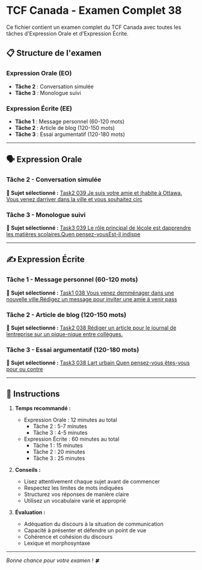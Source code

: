 # TCF Canada - Examen Complet 38

Ce fichier contient un examen complet du TCF Canada avec toutes les tâches d'Expression Orale et d'Expression Écrite.

## 📋 Structure de l'examen

### Expression Orale (EO)
- **Tâche 2** : Conversation simulée
- **Tâche 3** : Monologue suivi

### Expression Écrite (EE)  
- **Tâche 1** : Message personnel (60-120 mots)
- **Tâche 2** : Article de blog (120-150 mots)
- **Tâche 3** : Essai argumentatif (120-180 mots)

---

## 🗣️ Expression Orale

### Tâche 2 - Conversation simulée

**📄 Sujet sélectionné :** [Task2 039 Je suis votre amie et jhabite à Ottawa. Vous venez darriver dans la ville et vous souhaitez circ](../tcf_canada/eo/task2/task2_039_Je_suis_votre_amie_et_jhabite_à_Ottawa._Vous_venez_darriver_dans_la_ville_et_vous_souhaitez_circ.md)

### Tâche 3 - Monologue suivi

**📄 Sujet sélectionné :** [Task3 039 Le rôle principal de lécole est dapprendre les matières scolaires.Quen pensez-vousEst-il indispe](../tcf_canada/eo/task3/task3_039_Le_rôle_principal_de_lécole_est_dapprendre_les_matières_scolaires.Quen_pensez-vousEst-il_indispe.md)

---

## ✍️ Expression Écrite

### Tâche 1 - Message personnel (60-120 mots)

**📄 Sujet sélectionné :** [Task1 038 Vous venez demménager dans une nouvelle ville.Rédigez un message pour inviter une amie à venir pass](../tcf_canada/ee/task1/task1_038_Vous_venez_demménager_dans_une_nouvelle_ville.Rédigez_un_message_pour_inviter_une_amie_à_venir_pass.md)

### Tâche 2 - Article de blog (120-150 mots)

**📄 Sujet sélectionné :** [Task2 038 Rédiger un article pour le journal de lentreprise sur un pique-nique entre collègues.](../tcf_canada/ee/task2/task2_038_Rédiger_un_article_pour_le_journal_de_lentreprise_sur_un_pique-nique_entre_collègues..md)

### Tâche 3 - Essai argumentatif (120-180 mots)

**📄 Sujet sélectionné :** [Task3 038 Lart urbain Quen pensez-vous êtes-vous pour ou contre](../tcf_canada/ee/task3/task3_038_Lart_urbain_Quen_pensez-vous_êtes-vous_pour_ou_contre.md)

---

## 📝 Instructions

1. **Temps recommandé :**
   - Expression Orale : 12 minutes au total
     - Tâche 2 : 5-7 minutes
     - Tâche 3 : 4-5 minutes
   - Expression Écrite : 60 minutes au total
     - Tâche 1 : 15 minutes
     - Tâche 2 : 20 minutes  
     - Tâche 3 : 25 minutes

2. **Conseils :**
   - Lisez attentivement chaque sujet avant de commencer
   - Respectez les limites de mots indiquées
   - Structurez vos réponses de manière claire
   - Utilisez un vocabulaire varié et approprié

3. **Évaluation :**
   - Adéquation du discours à la situation de communication
   - Capacité à présenter et défendre un point de vue
   - Cohérence et cohésion du discours
   - Lexique et morphosyntaxe

---

*Bonne chance pour votre examen ! 🍀*
